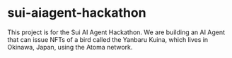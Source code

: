 # sui-aiagent-hackathon
This project is for the Sui AI Agent Hackathon. We are building an AI Agent that can issue NFTs of a bird called the Yanbaru Kuina, which lives in Okinawa, Japan, using the Atoma network.
